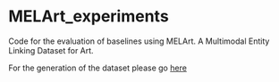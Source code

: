 # MELArt_experiments

Code for the evaluation of baselines using MELArt. A Multimodal Entity Linking  Dataset for Art.

For the generation of the dataset please go [here](https://github.com/HPI-Information-Systems/MELArt)
